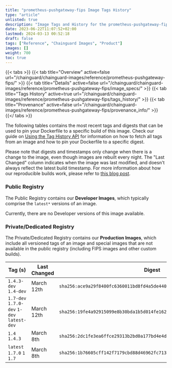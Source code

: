 ```yaml
---
title: "prometheus-pushgateway-fips Image Tags History"
type: "article"
unlisted: true
description: "Image Tags and History for the prometheus-pushgateway-fips Chainguard Image"
date: 2023-06-22T11:07:52+02:00
lastmod: 2024-03-13 00:52:18
draft: false
tags: ["Reference", "Chainguard Images", "Product"]
images: []
weight: 700
toc: true
---
```


{{< tabs >}}
{{< tab title="Overview" active=false url="/chainguard/chainguard-images/reference/prometheus-pushgateway-fips/" >}}
{{< tab title="Details" active=false url="/chainguard/chainguard-images/reference/prometheus-pushgateway-fips/image_specs/" >}}
{{< tab title="Tags History" active=true url="/chainguard/chainguard-images/reference/prometheus-pushgateway-fips/tags_history/" >}}
{{< tab title="Provenance" active=false url="/chainguard/chainguard-images/reference/prometheus-pushgateway-fips/provenance_info/" >}}
{{</ tabs >}}

The following tables contains the most recent tags and digests that can be used to pin your Dockerfile to a specific build of this image. Check our guide on [Using the Tag History API](/chainguard/chainguard-images/using-the-tag-history-api/) for information on how to fetch all tags from an image and how to pin your Dockerfile to a specific digest.

Please note that digests and timestamps only change when there is a change to the image, even though images are rebuilt every night. The "Last Changed" column indicates when the image was last modified, and doesn't always reflect the latest build timestamp. For more information about how our reproducible builds work, please refer to [this blog post](https://www.chainguard.dev/unchained/reproducing-chainguards-reproducible-image-builds).

### Public Registry
The Public Registry contains our **Developer Images**, which typically comprise the `latest*` versions of an image.

Currently, there are no Developer versions of this image available.

### Private/Dedicated Registry
The Private/Dedicated Registry contains our **Production Images**, which include all versioned tags of an image and special images that are not available in the public registry (including FIPS images and other custom builds).

| Tag (s)                                     | Last Changed | Digest                                                                    |
|---------------------------------------------|--------------|---------------------------------------------------------------------------|
|  `1.4.3-dev` `1.4-dev`                      | March 12th   | `sha256:ace9a29f8400fc6360011bd8fd4a5de440fae53a8468693ebb329b3d52491427` |
|  `1.7-dev` `1.7.0-dev` `1-dev` `latest-dev` | March 12th   | `sha256:19fe4a92915099e8b30bda1b5d014fe162ee8f2d44fb47cd5199366cdf66ecb3` |
|  `1.4` `1.4.3`                              | March 8th    | `sha256:2dc1fe3ea6ffce29313b2bd0a177bd4e4d3acfb83f58f4506323db6bd36cfe5a` |
|  `latest` `1.7.0` `1` `1.7`                 | March 8th    | `sha256:1b76605cff142f7179cbd88d46962fc713a06c493fb598754a2cb72ae06c5625` |

